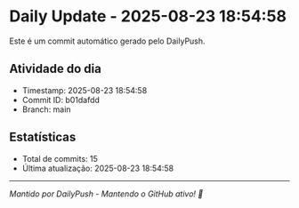 # Daily Update - 2025-08-23 18:54:58

Este é um commit automático gerado pelo DailyPush.

## Atividade do dia
- Timestamp: 2025-08-23 18:54:58
- Commit ID: b01dafdd
- Branch: main

## Estatísticas
- Total de commits: 15
- Última atualização: 2025-08-23 18:54:58

---
*Mantido por DailyPush - Mantendo o GitHub ativo! 🚀*
